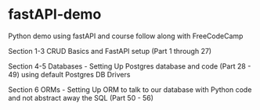 # fastAPI-demo
Python demo using fastAPI and course follow along with FreeCodeCamp

Section 1-3 CRUD Basics and FastAPI setup (Part 1 through 27)

Section 4-5 Databases - Setting Up Postgres database and code (Part 28 - 49) using default Postgres DB Drivers

Section 6 ORMs - Setting Up ORM to talk to our database with Python code and not abstract away the SQL (Part 50 - 56) 

